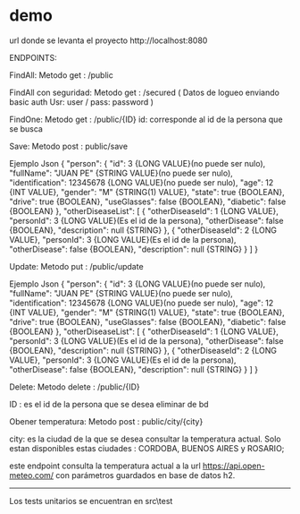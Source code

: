 # demo

url donde se levanta el proyecto http://localhost:8080

ENDPOINTS: 

FindAll: 
Metodo get : /public

FindAll con seguridad: 
Metodo get : /secured 
( Datos de logueo enviando basic auth  Usr: user / pass: password ) 

FindOne: 
Metodo get : /public/{ID}
id: corresponde al id de la persona que se busca

Save: 
Metodo post : public/save

Ejemplo Json 
{
    "person": {
        "id": 3 {LONG VALUE}(no puede ser nulo),
        "fullName": "JUAN PE" {STRING VALUE}(no puede ser nulo),
        "identification": 12345678 {LONG VALUE}(no puede ser nulo),
        "age": 12 {INT VALUE},
        "gender": "M"  {STRING(1) VALUE},
        "state": true {BOOLEAN},
        "drive": true {BOOLEAN},
        "useGlasses": false {BOOLEAN},
        "diabetic": false {BOOLEAN}
    },
    "otherDiseaseList": [
        {
            "otherDiseaseId": 1 {LONG VALUE},
            "personId": 3 {LONG VALUE}(Es el id de la persona),
            "otherDisease": false {BOOLEAN},
            "description": null {STRING}
        },
        {
            "otherDiseaseId": 2 {LONG VALUE},
            "personId": 3 {LONG VALUE}(Es el id de la persona),
            "otherDisease": false {BOOLEAN},
            "description": null {STRING}
        }
    ]
}

Update: 
Metodo put : /public/update

Ejemplo Json 
{
    "person": {
        "id": 3 {LONG VALUE}(no puede ser nulo),
        "fullName": "JUAN PE" {STRING VALUE}(no puede ser nulo),
        "identification": 12345678 {LONG VALUE}(no puede ser nulo),
        "age": 12 {INT VALUE},
        "gender": "M"  {STRING(1) VALUE},
        "state": true {BOOLEAN},
        "drive": true {BOOLEAN},
        "useGlasses": false {BOOLEAN},
        "diabetic": false {BOOLEAN}
    },
    "otherDiseaseList": [
        {
            "otherDiseaseId": 1 {LONG VALUE},
            "personId": 3 {LONG VALUE}(Es el id de la persona),
            "otherDisease": false {BOOLEAN},
            "description": null {STRING}
        },
        {
            "otherDiseaseId": 2 {LONG VALUE},
            "personId": 3 {LONG VALUE}(Es el id de la persona),
            "otherDisease": false {BOOLEAN},
            "description": null {STRING}
        }
    ]
}


Delete: 
Metodo delete : /public/{ID}

ID : es el id de la persona que se desea eliminar de bd

Obener temperatura: 
Metodo post :  public/city/{city}

city: es la ciudad de la que se desea consultar la temperatura actual. Solo estan disponibles estas ciudades : CORDOBA, BUENOS AIRES y ROSARIO;

este endpoint consulta la temperatura actual a la url https://api.open-meteo.com/ con parámetros guardados en base de datos h2.

------------------------------------------------------------------

Los tests unitarios se encuentran en src\test


